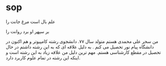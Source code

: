 # sop
علم بال است مرغ جانت را 

بر سپهر او برد روانت را 

من سحر علی محمدی هستم متولد سال ۷۷.
دانشجوی رشته کامپیوتر و هم اکنون در دانشگاه پیام نور تحصیل می کنم .
به دلیل علاقه ای که به این رشته داشتم در حال تحصیل در مقطع 
کارشناسی هستم.
مهم ترین دلیل من علاقه زیاد به این رشته  است
و اینکه این رشته در تمام علوم کاربرد دارد.
